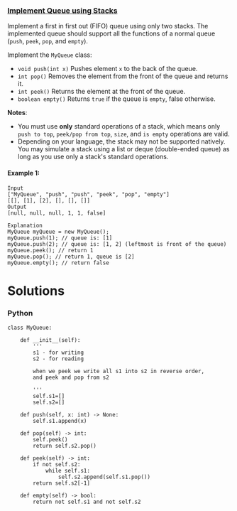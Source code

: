 ### [Implement Queue using Stacks](https://leetcode.com/problems/implement-queue-using-stacks/) <br>

Implement a first in first out (FIFO) queue using only two stacks. The implemented queue should support all the functions of a normal queue (`push`, `peek`, `pop`, and `empty`).

Implement the `MyQueue` class:

 - `void push(int x)` Pushes element `x` to the back of the queue.
 - `int pop()` Removes the element from the front of the queue and returns it.
 - `int peek()` Returns the element at the front of the queue.
 - `boolean empty()` Returns `true` if the queue is `empty`, false otherwise.

**Notes**:
 - You must use **only** standard operations of a stack, which means only `push to top`, `peek/pop from top`, `size`, and `is empty` operations are valid.
 - Depending on your language, the stack may not be supported natively. You may simulate a stack using a list or deque (double-ended queue) as long as you use only a stack's standard operations.



#### Example 1:

```
Input
["MyQueue", "push", "push", "peek", "pop", "empty"]
[[], [1], [2], [], [], []]
Output
[null, null, null, 1, 1, false]

Explanation
MyQueue myQueue = new MyQueue();
myQueue.push(1); // queue is: [1]
myQueue.push(2); // queue is: [1, 2] (leftmost is front of the queue)
myQueue.peek(); // return 1
myQueue.pop(); // return 1, queue is [2]
myQueue.empty(); // return false

```


# Solutions

### Python
```
class MyQueue:

    def __init__(self):
        '''
        s1 - for writing
        s2 - for reading
        
        when we peek we write all s1 into s2 in reverse order,
        and peek and pop from s2
        
        '''
        self.s1=[]
        self.s2=[]

    def push(self, x: int) -> None:
        self.s1.append(x)

    def pop(self) -> int:
        self.peek()
        return self.s2.pop()

    def peek(self) -> int:
        if not self.s2:
            while self.s1:
                self.s2.append(self.s1.pop())
        return self.s2[-1]

    def empty(self) -> bool:
        return not self.s1 and not self.s2

```
